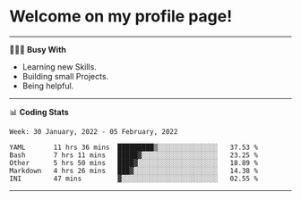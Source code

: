 # Welcome on my profile page!
<!-- print(("dralla"[::-1]+"s").capitalize()) -->

---
👨🏻‍💻 **Busy With**
* Learning new Skills.
* Building small Projects.
* Being helpful.

---
📊 **Coding Stats**
<!--START_SECTION:waka-->
```text
Week: 30 January, 2022 - 05 February, 2022

YAML       11 hrs 36 mins  █████████▒░░░░░░░░░░░░░░░   37.53 % 
Bash       7 hrs 11 mins   █████▓░░░░░░░░░░░░░░░░░░░   23.25 % 
Other      5 hrs 50 mins   ████▓░░░░░░░░░░░░░░░░░░░░   18.89 % 
Markdown   4 hrs 26 mins   ███▓░░░░░░░░░░░░░░░░░░░░░   14.38 % 
INI        47 mins         ▓░░░░░░░░░░░░░░░░░░░░░░░░   02.55 % 
```
<!--END_SECTION:waka-->
---

